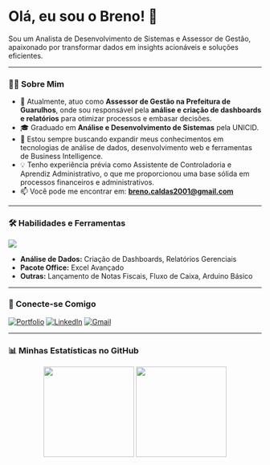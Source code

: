 # Olá, eu sou o Breno! 👋

<p align="center">
  <!-- Se quiser uma imagem de banner, coloque o link aqui -->
  <!-- <img src="URL_DO_SEU_BANNER_AQUI" alt="Meu Banner" width="600"/> -->
</p>

Sou um Analista de Desenvolvimento de Sistemas e Assessor de Gestão, apaixonado por transformar dados em insights acionáveis e soluções eficientes.

---

### 👨‍💻 Sobre Mim

- 🔭 Atualmente, atuo como **Assessor de Gestão na Prefeitura de Guarulhos**, onde sou responsável pela **análise e criação de dashboards e relatórios** para otimizar processos e embasar decisões.
- 🎓 Graduado em **Análise e Desenvolvimento de Sistemas** pela UNICID.
- 🌱 Estou sempre buscando expandir meus conhecimentos em tecnologias de análise de dados, desenvolvimento web e ferramentas de Business Intelligence.
- 💡 Tenho experiência prévia como Assistente de Controladoria e Aprendiz Administrativo, o que me proporcionou uma base sólida em processos financeiros e administrativos.
- 📫 Você pode me encontrar em: **breno.caldas2001@gmail.com**

---

### 🛠️ Habilidades e Ferramentas

<p align="left">
  <!-- Adapte os ícones conforme suas habilidades. Veja https://skillicons.dev/ para mais opções -->
  <a href="https://skillicons.dev">
    <img src="https://skillicons.dev/icons?i=html,css,vscode,git" />
    <!-- Adicione ícones para Excel, Power BI (se usar), Arduino, etc. -->
    <!-- Exemplo para Excel (genérico, pode procurar um específico): <img src="https://img.shields.io/badge/-Excel-217346?style=flat-square&logo=microsoft-excel&logoColor=white" /> -->
    <!-- Exemplo para Arduino: <img src="https://img.shields.io/badge/-Arduino-00979D?style=flat-square&logo=arduino&logoColor=white" /> -->
  </a>
</p>

- **Análise de Dados:** Criação de Dashboards, Relatórios Gerenciais
- **Pacote Office:** Excel Avançado
- **Outras:** Lançamento de Notas Fiscais, Fluxo de Caixa, Arduino Básico

---

### 🔗 Conecte-se Comigo

[![Portfolio](https://img.shields.io/badge/Meu_Portfólio-1E2F4B?style=for-the-badge&logo=github&logoColor=white)](https://Bren0o.github.io/)
[![LinkedIn](https://img.shields.io/badge/linkedin-%230077B5.svg?style=for-the-badge&logo=linkedin&logoColor=white)](URL_DO_SEU_LINKEDIN_AQUI)
[![Gmail](https://img.shields.io/badge/Gmail-D14836?style=for-the-badge&logo=gmail&logoColor=white)](mailto:breno.caldas2001@gmail.com)

---

### 📊 Minhas Estatísticas no GitHub

<p align="center">
  <img height="180em" src="https://github-readme-stats.vercel.app/api?username=Bren0o&show_icons=true&theme=cobalt&include_all_commits=true&count_private=true"/>
  <img height="180em" src="https://github-readme-stats.vercel.app/api/top-langs/?username=Bren0o&layout=compact&langs_count=8&theme=cobalt"/>
</p>

<!--
Temas para github-readme-stats:
dark, radical, merko, gruvbox, tokyonight, onedark, cobalt, synthwave, highcontrast, dracula
Escolha o que mais te agrada!
-->
